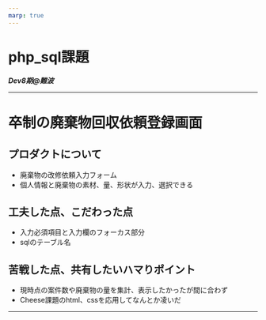 ```yaml
---
marp: true
---
```


# php_sql課題

***Dev8期@難波***

---
# 卒制の廃棄物回収依頼登録画面
## プロダクトについて
- 廃棄物の改修依頼入力フォーム
- 個人情報と廃棄物の素材、量、形状が入力、選択できる
## 工夫した点、こだわった点
- 入力必須項目と入力欄のフォーカス部分
- sqlのテーブル名
## 苦戦した点、共有したいハマりポイント
- 現時点の案件数や廃棄物の量を集計、表示したかったが間に合わず
- Cheese課題のhtml、cssを応用してなんとか凌いだ
---
